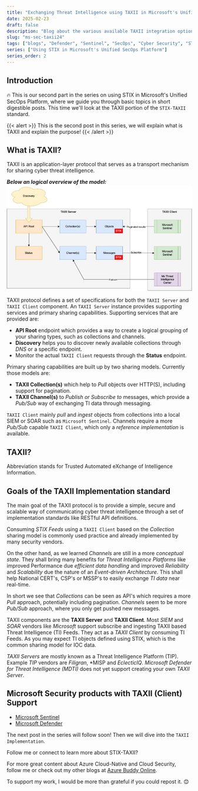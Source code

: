 ```yaml
---
title: "Exchanging Threat Intelligence using TAXII in Microsoft's Unified Security Operations Platform"
date: 2025-02-23
draft: false
description: "Blog about the various available TAXII integration options within Microsoft's Unified SecOps Platform products."
slug: "ms-sec-taxii24"
tags: ["blogs", "Defender", "Sentinel", "SecOps", "Cyber Security", "STIX", "TAXII", "Unified"]
series: ["Using STIX in Microsoft's Unified SecOps Platform"]
series_order: 2
---
```


## Introduction

🔥 This is our second part in the series on using STIX in Microsoft's Unified SecOps Platform, where we guide you through basic topics in short digestible posts. This time we'll look at the TAXII portion of the `STIX-TAXII` standard.


{{< alert >}}
This is the second post in this series, we will explain what is TAXII and explain the purpose!
{{< /alert >}}

## What is TAXII?

TAXII is an application-layer protocol that serves as a transport mechanism for sharing cyber threat intelligence.

***Below an logical overview of the model:***
![TAXII Logical Overview](img/taxii-model.jpg "TAXII Logical Overview")

TAXII protocol defines a set of specifications for both the `TAXII Server` and `TAXII Client` component. An `TAXII Server` instance provides supporting services and primary sharing capabilities. Supporting services that are provided are:

- **API Root** endpoint which provides a way to create a logical grouping of your sharing types, such as collections and channels.
- **Discovery** helps you to discover newly available collections through *DNS* or a specific endpoint.
- Monitor the actual `TAXII Client` requests through the **Status** endpoint.

Primary sharing capabilities are built up by two sharing models. Currently those models are:
- **TAXII Collection(s)** which help to *Pull* objects over HTTP(S), including support for pagination.
- **TAXII Channel(s)** to *Publish or Subscribe to* messages, which provide a *Pub/Sub* way of exchanging TI data through messaging.

`TAXII Client` mainly *pull* and *ingest* objects from collections into a local SIEM or SOAR such as `Microsoft Sentinel`. Channels require a more *Pub/Sub* capable `TAXII Client`, which only a *reference implementation* is available.

## TAXII?

Abbreviation stands for Trusted Automated eXchange of Intelligence Information. 

## Goals of the TAXII Implementation standard

The main goal of the TAXII protocol is to provide a simple, secure and scalable way of communicating cyber threat intelligence through a set of implementation standards like RESTful API definitions.

Consuming *STIX Feeds* using a `TAXII Client` based on the *Collection* sharing model is commonly used practice and already implemented by many security vendors.

On the other hand, as we learned *Channels* are still in a more *conceptual state*. They shall bring many benefits for *Threat Intelligence Platforms* like improved Performance due *efficient data handling* and improved *Reliability* and *Scalability* due the nature of an *Event-driven Architecture*. This shall help National CERT's, CSP's or MSSP's to easily exchange *TI data* near real-time.

In short we see that *Collections* can be seen as API's which requires a more *Pull* approach, potentially including pagination. *Channels* seem to be more *Pub/Sub* approach, where you only get pushed new messages.

TAXII components are the **TAXII Server** and **TAXII Client**. Most *SIEM* and *SOAR* vendors like *Microsoft* support subscribe and ingesting TAXII based Threat Intelligence (TI) Feeds. They act as a *TAXII Client* by consuming TI Feeds. As you may expect TI objects defined using STIX, which is the common sharing model for IOC data.

*TAXII Servers* are mostly known as a Threat Intelligence Platform (TIP). Example *TIP* vendors are *Filigran*, *MISP and *EclecticIQ*. *Microsoft Defender for Threat Intelligence (MDTI)* does not yet support creating your own *TAXII Server*.


## Microsoft Security products with TAXII (Client) Support

- [Microsoft Sentinel](https://learn.microsoft.com/en-us/azure/sentinel/)
- [Microsoft Defender](https://learn.microsoft.com/en-us/unified-secops-platform/threat-intelligence-overview/)

The next post in the series will follow soon! Then we will dive into the `TAXII Implementation`.

Follow me or connect to learn more about STIX-TAXII?

For more great content about Azure Cloud-Native and Cloud Security, follow me or check out my other blogs at [Azure Buddy Online](https://azurebuddy.online).

To support my work, I would be more than grateful if you could repost it. 😊
